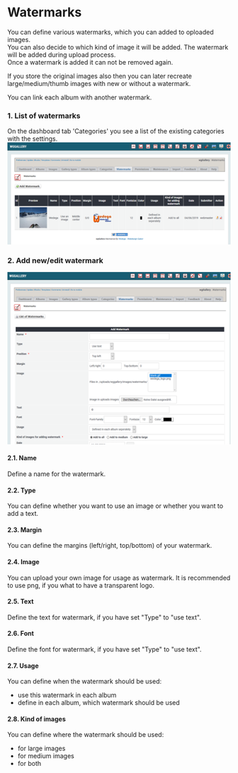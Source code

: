 # Watermarks

You can define various watermarks, which you can added to oploaded images.  
You can also decide to which kind of image it will be added. The watermark will be added during upload process.  
Once a watermark is added it can not be removed again.

If you store the original images also then you can later recreate large/medium/thumb images with new or without a watermark.

You can link each album with another watermark.

### 1. List of watermarks

On the dashboard tab 'Categories' you see a list of the existing categories with the settings. 
![List of watermarks](../../.gitbook/assets/watermark1.png) 

### 2. Add new/edit watermark

![Add new or edit watermark](../../.gitbook/assets/watermark2.png)

#### 2.1. Name

Define a name for the watermark.

#### 2.2. Type

You can define whether you want to use an image or whether you want to add a text.

#### 2.3. Margin

You can define the margins \(left/right, top/bottom\) of your watermark.

#### 2.4. Image

You can upload your own image for usage as watermark. It is recommended to use png, if you what to have a transparent logo.

#### 2.5. Text

Define the text for watermark, if you have set "Type" to "use text".

#### 2.6. Font

Define the font for watermark, if you have set "Type" to "use text".

#### 2.7. Usage

You can define when the watermark should be used:

* use this watermark in each album
* define in each album, which watermark should be used

#### 2.8. Kind of images

You can define where the watermark should be used:

* for large images
* for medium images
* for both

